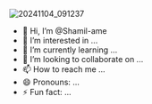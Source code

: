 ![20241104_091237](https://github.com/user-attachments/assets/5278366d-472b-4dec-9768-1e1269e3e734)
- 👋 Hi, I’m @Shamil-ame
- 👀 I’m interested in ...
- 🌱 I’m currently learning ...
- 💞️ I’m looking to collaborate on ...
- 📫 How to reach me ...
- 😄 Pronouns: ...
- ⚡ Fun fact: ...

<!---
Shamil-ame/Shamil-ame is a ✨ special ✨ repository because its `README.md` (this file) appears on your GitHub profile.
You can click the Preview link to take a look at your changes.
--->
